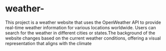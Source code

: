 # weather-
This project is a weather website that uses the OpenWeather API to provide real-time weather information for various locations worldwide. Users can search for the weather in different cities or states.The background of the website changes based on the current weather conditions, offering a visual representation that aligns with the climate 
